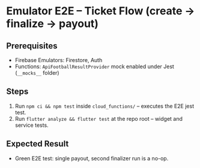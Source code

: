 # Emulator E2E – Ticket Flow (create → finalize → payout)

## Prerequisites
- Firebase Emulators: Firestore, Auth
- Functions: `ApiFootballResultProvider` mock enabled under Jest (`__mocks__` folder)

## Steps
1. Run `npm ci && npm test` inside `cloud_functions/` – executes the E2E jest test.
2. Run `flutter analyze && flutter test` at the repo root – widget and service tests.

## Expected Result
- Green E2E test: single payout, second finalizer run is a no-op.
